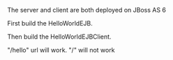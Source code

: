 The server and client are both deployed on JBoss AS 6

First build the HelloWorldEJB.

Then build the HelloWorldEJBClient.


"/hello" url will work.
"/" will not work